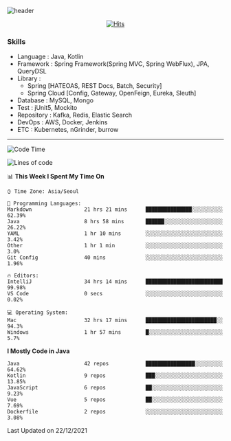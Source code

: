 <!-- Github Profile Readme로 프로필 꾸미기 : https://zzsza.github.io/development/2020/07/10/make-github-profile-readme/ -->

<!-- github theme -->
  <!-- 
    ![header](https://capsule-render.vercel.app/api?type=slice&color=e0f0e3&height=150&section=header&text=beasy&fontSize=45)
  -->
  ![header](https://capsule-render.vercel.app/api?type=soft&color=e0f0e3&height=150&section=header&text=Choi-YongSeok&fontSize=55&animation=twinkling)


<!-- hits count : https://hits.seeyoufarm.com/ -->
<div align=center>
    
  [![Hits](https://hits.seeyoufarm.com/api/count/incr/badge.svg?url=https%3A%2F%2Fgithub.com%2Fchoi-ys&count_bg=%2379C83D&title_bg=%23555555&icon=&icon_color=%23E7E7E7&title=hits&edge_flat=false)](https://hits.seeyoufarm.com)

</div>


<!-- Committed Top Lang -->
<div align=center>
</div>


### Skills
 - Language : Java, Kotlin
 - Framework : Spring Framework(Spring MVC, Spring WebFlux), JPA, QueryDSL
 - Library : 
   - Spring [HATEOAS, REST Docs, Batch, Security]
   - Spring Cloud [Config, Gateway, OpenFeign, Eureka, Sleuth]
 - Database : MySQL, Mongo
 - Test : jUnit5, Mockito
 - Repository : Kafka, Redis, Elastic Search
 - DevOps : AWS, Docker, Jenkins
 - ETC : Kubernetes, nGrinder, burrow

---

<!--START_SECTION:waka-->
![Code Time](http://img.shields.io/badge/Code%20Time-1%2C793%20hrs%2022%20mins-blue)

![Lines of code](https://img.shields.io/badge/From%20Hello%20World%20I%27ve%20Written-207%20Thousand%20lines%20of%20code-blue)

📊 **This Week I Spent My Time On** 

```text
⌚︎ Time Zone: Asia/Seoul

💬 Programming Languages: 
Markdown                 21 hrs 21 mins      ███████████████░░░░░░░░░░   62.39% 
Java                     8 hrs 58 mins       ██████░░░░░░░░░░░░░░░░░░░   26.22% 
YAML                     1 hr 10 mins        ░░░░░░░░░░░░░░░░░░░░░░░░░   3.42% 
Other                    1 hr 1 min          ░░░░░░░░░░░░░░░░░░░░░░░░░   3.0% 
Git Config               40 mins             ░░░░░░░░░░░░░░░░░░░░░░░░░   1.96%

🔥 Editors: 
IntelliJ                 34 hrs 14 mins      █████████████████████████   99.98% 
VS Code                  0 secs              ░░░░░░░░░░░░░░░░░░░░░░░░░   0.02%

💻 Operating System: 
Mac                      32 hrs 17 mins      ███████████████████████░░   94.3% 
Windows                  1 hr 57 mins        █░░░░░░░░░░░░░░░░░░░░░░░░   5.7%

```

**I Mostly Code in Java** 

```text
Java                     42 repos            ████████████████░░░░░░░░░   64.62% 
Kotlin                   9 repos             ███░░░░░░░░░░░░░░░░░░░░░░   13.85% 
JavaScript               6 repos             ██░░░░░░░░░░░░░░░░░░░░░░░   9.23% 
Vue                      5 repos             ██░░░░░░░░░░░░░░░░░░░░░░░   7.69% 
Dockerfile               2 repos             ░░░░░░░░░░░░░░░░░░░░░░░░░   3.08%

```



 Last Updated on 22/12/2021
<!--END_SECTION:waka-->

<!-- 
![footer](https://capsule-render.vercel.app/api?section=footer&type=slice&color=e0f0e3)
-->

